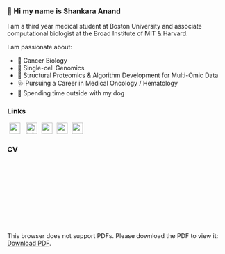 ### 👋 Hi my name is Shankara Anand

I am a third year medical student at Boston University and associate computational biologist at the Broad Institute of MIT & Harvard.

I am passionate about:
- 🧬 Cancer Biology
- 🧿 Single-cell Genomics
- 🔭 Structural Proteomics & Algorithm Development for Multi-Omic Data
- 🩺 Pursuing a Career in Medical Oncology / Hematology
- 🐾 Spending time outside with my dog

### Links

<a href="https://scholar.google.com/citations?user=zSQRa0cAAAAJ&hl=en"><img src="https://user-images.githubusercontent.com/47393421/142145409-04c70c23-71a9-4b8d-b2df-509e7ad658dc.png" alt="scholar-logo" width="25" hspace="5"/></a>   <a href="https://www.linkedin.com/in/shankara-anand/"><img src="https://user-images.githubusercontent.com/47393421/142145774-4a8cefa7-f845-43c3-a36f-92ee747d69f8.png" alt="linkedin-logo" width="25" hspace="5"/></a><a href="mailto:sanand@broadinstitute.org"><img src="https://user-images.githubusercontent.com/47393421/142145916-0428098b-c524-4f28-973b-775624becd7f.png" alt="mail-logo" width="25" hspace="5"/></a><a href="https://twitter.com/ShankaraKAnand"><img src="https://user-images.githubusercontent.com/47393421/142146109-0f0ef6b5-d1b9-4a13-b69b-fbedf9bc086c.png" alt="mail-logo" width="25" hspace="5"/></a><a href="https://orcid.org/0000-0003-4514-0835"><img src="https://user-images.githubusercontent.com/47393421/142146398-bcdbfc40-3646-45ec-ad13-4c41c955f983.png" alt="orcid-logo" width="25" hspace="5"/></a>


### CV

<object data="https://github.com/shankara-a/shankara-a/blob/main/SA_CV_2022.pdf" type="application/pdf" width="700px" height="700px">
    <embed src="https://github.com/shankara-a/shankara-a/blob/main/SA_CV_2022.pdf">
        <p>This browser does not support PDFs. Please download the PDF to view it: <a href="https://github.com/shankara-a/shankara-a/blob/main/SA_CV_2022.pdf">Download PDF</a>.</p>
    </embed>
</object>
